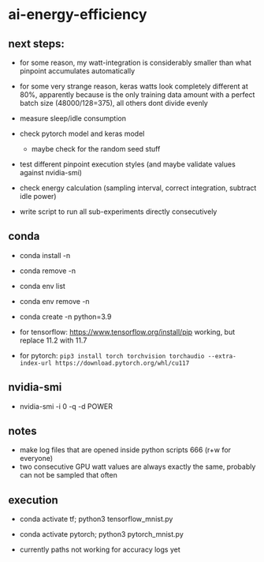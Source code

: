 # ai-energy-efficiency

## next steps:
- for some reason, my watt-integration is considerably smaller than what pinpoint accumulates automatically
- for some very strange reason, keras watts look completely different at 80%, apparently because is the only training data amount with a perfect batch size (48000/128=375), all others dont divide evenly


- measure sleep/idle consumption
- check pytorch model and keras model
    - maybe check for the random seed stuff
- test different pinpoint execution styles (and maybe validate values against nvidia-smi)
- check energy calculation (sampling interval, correct integration, subtract idle power)
- write script to run all sub-experiments directly consecutively


## conda
- conda install -n <name> <package>
- conda remove -n <name> <package>
- conda env list
- conda env remove -n <name>
- conda create -n <name> python=3.9

- for tensorflow: https://www.tensorflow.org/install/pip working, but replace 11.2 with 11.7
- for pytorch: `pip3 install torch torchvision torchaudio --extra-index-url https://download.pytorch.org/whl/cu117`

## nvidia-smi
- nvidia-smi -i 0 -q -d POWER


## notes
- make log files that are opened inside python scripts 666 (r+w for everyone)
- two consecutive GPU watt values are always exactly the same, probably can not be sampled that often

## execution
- conda activate tf; python3 tensorflow_mnist.py
- conda activate pytorch; python3 pytorch_mnist.py


- currently paths not working for accuracy logs yet